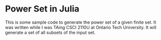 # Power Set in Julia

This is some sample code to generate the power set of a given finite set. It was written while I was TAing CSCI 2110U at Ontario Tech University. It will generate a set of all subsets of the input set. 
